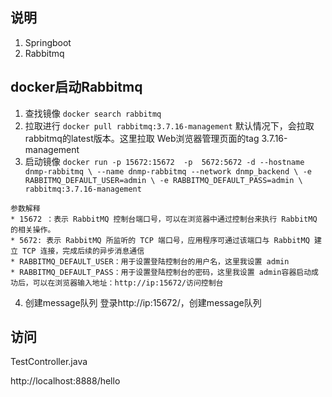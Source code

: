 ## 说明

1. Springboot
2. Rabbitmq

## docker启动Rabbitmq
1. 查找镜像
`docker search rabbitmq`
2. 拉取进行
`docker pull rabbitmq:3.7.16-management`
默认情况下，会拉取rabbitmq的latest版本。这里拉取 Web浏览器管理页面的tag 3.7.16-management
3. 启动镜像
`
docker run -p 15672:15672  -p  5672:5672 -d --hostname dnmp-rabbitmq \
--name dnmp-rabbitmq --network dnmp_backend \
-e RABBITMQ_DEFAULT_USER=admin \
-e RABBITMQ_DEFAULT_PASS=admin \
rabbitmq:3.7.16-management
`

```
参数解释
* 15672 ：表示 RabbitMQ 控制台端口号，可以在浏览器中通过控制台来执行 RabbitMQ 的相关操作。
* 5672: 表示 RabbitMQ 所监听的 TCP 端口号，应用程序可通过该端口与 RabbitMQ 建立 TCP 连接，完成后续的异步消息通信
* RABBITMQ_DEFAULT_USER：用于设置登陆控制台的用户名，这里我设置 admin
* RABBITMQ_DEFAULT_PASS：用于设置登陆控制台的密码，这里我设置 admin容器启动成功后，可以在浏览器输入地址：http://ip:15672/访问控制台
```

4. 创建message队列
登录http://ip:15672/，创建message队列

## 访问
TestController.java

http://localhost:8888/hello
